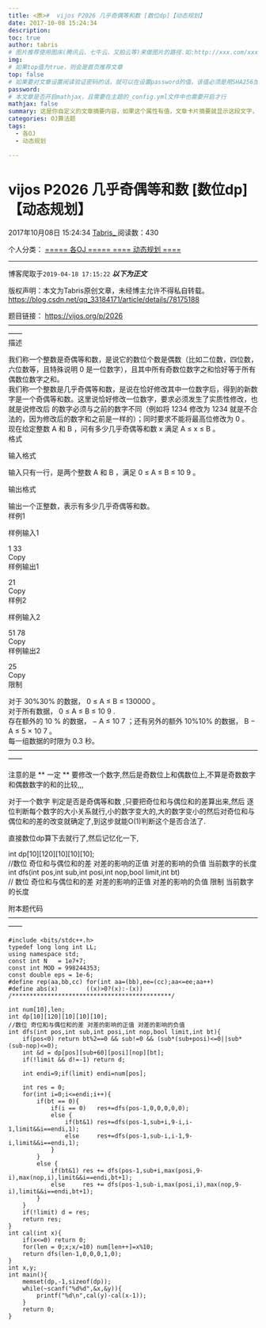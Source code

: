 ```yaml
---
title: <原>#  vijos P2026 几乎奇偶等和数 [数位dp]【动态规划】
date: 2017-10-08 15:24:34
description:
toc: true
author: tabris
# 图片推荐使用图床(腾讯云、七牛云、又拍云等)来做图片的路径.如:http://xxx.com/xxx.jpg
img: 
# 如果top值为true，则会是首页推荐文章
top: false
# 如果要对文章设置阅读验证密码的话，就可以在设置password的值，该值必须是用SHA256加密后的密码，防止被他人识破
password: 
# 本文章是否开启mathjax，且需要在主题的_config.yml文件中也需要开启才行
mathjax: false
summary: 这是你自定义的文章摘要内容，如果这个属性有值，文章卡片摘要就显示这段文字，否则程序会自动截取文章的部分内容作为摘要
categories: OJ算法题
tags:
  - 各OJ
  - 动态规划

---
```





#  vijos P2026 几乎奇偶等和数 [数位dp]【动态规划】

2017年10月08日 15:24:34  [ Tabris_ ](https://me.csdn.net/qq_33184171) 阅读数：430

个人分类：  [ ===== 各OJ =====
](https://blog.csdn.net/qq_33184171/article/category/6362379) [ ==== 动态规划 ====
](https://blog.csdn.net/qq_33184171/article/category/6362438)


--- 
 博客爬取于`2019-04-18 17:15:22`
***以下为正文***

版权声明：本文为Tabris原创文章，未经博主允许不得私自转载。
https://blog.csdn.net/qq_33184171/article/details/78175188

题目链接： [ https://vijos.org/p/2026 ](https://vijos.org/p/2026)  
——————————————————————————————————————  
描述

我们称一个整数是奇偶等和数，是说它的数位个数是偶数（比如二位数，四位数，六位数等，且特殊说明  0
是一位数字），且其中所有奇数位数字之和恰好等于所有偶数位数字之和。  
我们称一个整数是几乎奇偶等和数，是说在恰好修改其中一位数字后，得到的新数字是一个奇偶等和数。这里说恰好修改一位数字，要求必须发生了实质性修改，也就是说修改后
的数字必须与之前的数字不同（例如将  1234  修改为  1234  就是不合法的，因为修改后的数字和之前是一样的）；同时要求不能将最高位修改为  0
。  
现在给定整数  A  和  B  ，问有多少几乎奇偶等和数  x  满足  A  ≤  x  ≤  B  。  
格式

输入格式

输入只有一行，是两个整数  A  和  B  ，满足  0  ≤  A  ≤  B  ≤  10  9  。

输出格式

输出一个正整数，表示有多少几乎奇偶等和数。  
样例1

样例输入1

1 33  
Copy  
样例输出1

21  
Copy  
样例2

样例输入2

51 78  
Copy  
样例输出2

25  
Copy  
限制

对于 30\%30% 的数据，  0  ≤  A  ≤  B  ≤  130000  。  
对于所有数据，  0  ≤  A  ≤  B  ≤  10  9  .  
存在额外的  10  %  的数据，  −  A  ≤  10  7  ；还有另外的额外 10\%10% 的数据，  B  −  A  ≤  5  ×
10  7  。  
每一组数据的时限为  0.3  秒。  
——————————————————————————————————————

注意的是 ** 一定 ** 要修改一个数字,然后是奇数位上和偶数位上,不算是奇数数字和偶数数字的和的比较,,,

对于一个数字 判定是否是奇偶等和数 ,只要把奇位和与偶位和的差算出来,然后
逐位判断每个数字的大小关系就行,小的数字变大的,大的数字变小的然后对奇位和与偶位和的差的改变就确定了,到这步就能O(1)判断这个是否合法了.

直接数位dp算下去就行了,然后记忆化一下,

int dp[10][120][10][10][10];  
//数位 奇位和与偶位和的差 对差的影响的正值 对差的影响的负值 当前数字的长度  
int dfs(int pos,int sub,int posi,int nop,bool limit,int bt)  
// 数位 奇位和与偶位和的差 对差的影响的正值 对差的影响的负值 限制 当前数字的长度

附本题代码  
——————————————————————————————————————

    
    
    #include <bits/stdc++.h>
    typedef long long int LL;
    using namespace std;
    const int N   = 1e7+7;
    const int MOD = 998244353;
    const double eps = 1e-6;
    #define rep(aa,bb,cc) for(int aa=(bb),ee=(cc);aa<=ee;aa++)
    #define abs(x)        ((x)>0?(x):-(x))
    /*********************************************/
    
    int num[10],len;
    int dp[10][120][10][10][10];
    //数位 奇位和与偶位和的差 对差的影响的正值 对差的影响的负值 
    int dfs(int pos,int sub,int posi,int nop,bool limit,int bt){
        if(pos<0) return bt%2==0 && sub!=0 && (sub*(sub+posi)<=0||sub*(sub-nop)<=0);
        int &d = dp[pos][sub+60][posi][nop][bt];
        if(!limit && d!=-1) return d;
    
        int endi=9;if(limit) endi=num[pos];
    
        int res = 0;
        for(int i=0;i<=endi;i++){
            if(bt == 0){
                if(i == 0)   res+=dfs(pos-1,0,0,0,0,0);
                else {
                    if(bt&1) res+=dfs(pos-1,sub+i,9-i,i-1,limit&&i==endi,1);
                    else     res+=dfs(pos-1,sub-i,i-1,9-i,limit&&i==endi,1);
                }
            }
            else {
                if(bt&1) res += dfs(pos-1,sub+i,max(posi,9-i),max(nop,i),limit&&i==endi,bt+1);
                else     res += dfs(pos-1,sub-i,max(posi,i),max(nop,9-i),limit&&i==endi,bt+1);
            }
        }
        if(!limit) d = res;
        return res;
    }
    int cal(int x){
        if(x<=0) return 0;
        for(len = 0;x;x/=10) num[len++]=x%10;
        return dfs(len-1,0,0,0,1,0);
    }
    int x,y;
    int main(){
        memset(dp,-1,sizeof(dp));
        while(~scanf("%d%d",&x,&y)){
            printf("%d\n",cal(y)-cal(x-1));
        }
        return 0;
    }

